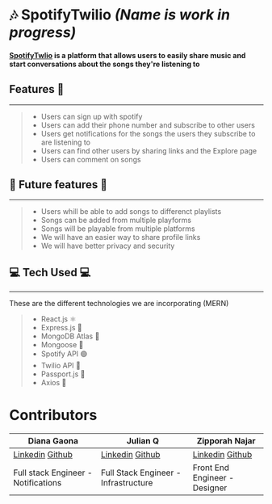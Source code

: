 #  🎶 SpotifyTwilio _(Name is work in progress)_ 


#### [SpotifyTwlio](spotifytwilio.herokuapp.com) is a platform that allows users to easily share music and start conversations about the songs they're listening to 

## Features 👀

--- 
> - Users can sign up with spotify
> - Users can add their phone number and subscribe to other users 
> - Users get notifications for the songs the users they subscribe to are listening to
> - Users can find other users by sharing links and the Explore page
> - Users can comment on songs 

## 🔮 Future features 🔮
---
> - Users whill be able to add songs to differenct playlists
> - Songs can be added from multiple playforms 
> - Songs will be playable from multiple platforms 
> - We will have an easier way to share profile links 
> - We will have better privacy and security 

##  💻 Tech Used 💻

---
 These are the different technologies we are incorporating (MERN)

> - React.js ⚛  
> - Express.js 🚄 
> - MongoDB Atlas 💪
> - Mongoose 🐀
> - Spotify API 🟢
> - Twilio API 📲
> - Passport.js 📘
> - Axios 🥅



# Contributors


| Diana Gaona                                                                                 | Julian Q                                                                                           | Zipporah Najar                                                                                          |
| ------------------------------------------------------------------------------------------- | -------------------------------------------------------------------------------------------------- | ------------------------------------------------------------------------------------------------------- |
| [Linkedin](https://www.linkedin.com/in/dianacgaona/) [Github](https://github.com/dianacg93) | [Linkedin](https://www.linkedin.com/in/julian-q-379184ba/) [Github](https://github.com/HaxagonusD) | [Linkedin](https://www.linkedin.com/in/zipporah-najar-94bb9b140/) [Github](https://github.com/zeita101) |
| Full stack Engineer - Notifications                                                         | Full Stack Engineer - Infrastructure                                                               | Front End Engineer - Designer                                                                           |
